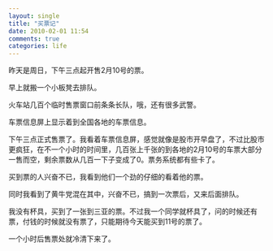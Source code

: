 ```yaml
---
layout: single
title: "买票记"
date: 2010-02-01 11:54
comments: true
categories: life
---
```


昨天是周日，下午三点起开售2月10号的票。 

早上就搬一个小板凳去排队。 

火车站几百个临时售票窗口前条条长队，哦，还有很多武警。 

车票信息屏上显示着到全国各地的车票信息。 

下午三点正式售票了。我看着车票信息屏，感觉就像是股市开早盘了，不过比股市更疯狂，在不一个小时的时间里，几百张上千张的到各地的2月10号的车票大部分一售而空，剩余票数从几百一下子变成了0。票务系统都有些卡了。 

买到票的人兴奋不已，我看到他们一个劲的仔细的看着他的票。 

同时我看到了黄牛党混在其中，兴奋不已，搞到一次票后，又来后面排队。 

我没有杯具，买到了一张到三亚的票。不过我一个同学就杯具了，问的时候还有票，付钱的时候就没有票了，只能期待今天能买到11号的票了。 

一个小时后售票处就冷清下来了。
